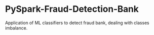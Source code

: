 # PySpark-Fraud-Detection-Bank
Application of ML classifiers to detect fraud bank, dealing with classes imbalance.
